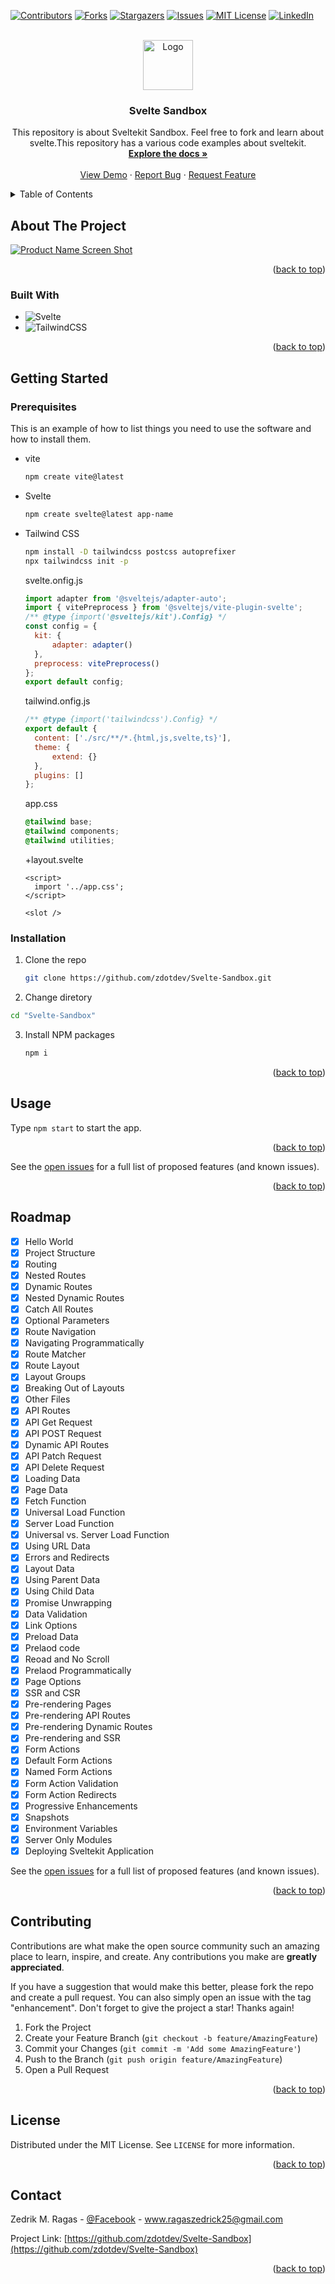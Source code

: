 <!-- Improved compatibility of back to top link: See: https://github.com/othneildrew/Best-README-Template/pull/73 -->

<a name="readme-top"></a>

<!--
*** Thanks for checking out the Best-README-Template. If you have a suggestion
*** that would make this better, please fork the repo and create a pull request
*** or simply open an issue with the tag "enhancement".
*** Don't forget to give the project a star!
*** Thanks again! Now go create something AMAZING! :D
-->

<!-- PROJECT SHIELDS -->
<!--
*** I'm using markdown "reference style" links for readability.
*** Reference links are enclosed in brackets [ ] instead of parentheses ( ).
*** See the bottom of this document for the declaration of the reference variables
*** for contributors-url, forks-url, etc. This is an optional, concise syntax you may use.
*** https://www.markdownguide.org/basic-syntax/#reference-style-links
-->

[![Contributors][contributors-shield]][contributors-url]
[![Forks][forks-shield]][forks-url]
[![Stargazers][stars-shield]][stars-url]
[![Issues][issues-shield]][issues-url]
[![MIT License][license-shield]][license-url]
[![LinkedIn][linkedin-shield]][linkedin-url]

<!-- PROJECT LOGO -->
<br />
<div align="center">
  <a href="https://github.com/zdotdev/Svelte-Sandbox">
    <img src="static/svelte icon.png" alt="Logo" width="80" height="80">
  </a>

<h3 align="center">Svelte Sandbox</h3>

  <p align="center">
    This repository is about Sveltekit Sandbox. Feel free to fork and learn about svelte.This repository has a various code examples about sveltekit.
    <br />
    <a href="https://github.com/zdotdev/Svelte-Sandbox"><strong>Explore the docs »</strong></a>
    <br />
    <br />
    <a href="https://github.com/zdotdev/Svelte-Sandbox">View Demo</a>
    ·
    <a href="https://github.com/zdotdev/Svelte-Sandbox/issues">Report Bug</a>
    ·
    <a href="https://github.com/zdotdev/Svelte-Sandbox/issues">Request Feature</a>
  </p>
</div>

<!-- TABLE OF CONTENTS -->
<details>
  <summary>Table of Contents</summary>
  <ol>
    <li>
      <a href="#about-the-project">About The Project</a>
      <ul>
        <li><a href="#built-with">Built With</a></li>
      </ul>
    </li>
    <li>
      <a href="#getting-started">Getting Started</a>
      <ul>
        <li><a href="#prerequisites">Prerequisites</a></li>
        <li><a href="#installation">Installation</a></li>
      </ul>
    </li>
    <li><a href="#usage">Usage</a></li>
    <li><a href="#roadmap">Roadmap</a></li>
    <li><a href="#contributing">Contributing</a></li>
    <li><a href="#license">License</a></li>
    <li><a href="#contact">Contact</a></li>
    <li><a href="#acknowledgments">Acknowledgments</a></li>
  </ol>
</details>

<!-- ABOUT THE PROJECT -->

## About The Project

[![Product Name Screen Shot][product-screenshot]](https://example.com)

<p align="right">(<a href="#readme-top">back to top</a>)</p>

### Built With

- ![Svelte](https://img.shields.io/badge/svelte-%23f1413d.svg?style=for-the-badge&logo=svelte&logoColor=white)
- ![TailwindCSS](https://img.shields.io/badge/tailwindcss-%2338B2AC.svg?style=for-the-badge&logo=tailwind-css&logoColor=white)

<p align="right">(<a href="#readme-top">back to top</a>)</p>

<!-- GETTING STARTED -->

## Getting Started

### Prerequisites

This is an example of how to list things you need to use the software and how to install them.

- vite

  ```sh
  npm create vite@latest
  ```

- Svelte

  ```sh
  npm create svelte@latest app-name
  ```

- Tailwind CSS

  ```sh
  npm install -D tailwindcss postcss autoprefixer
  npx tailwindcss init -p
  ```

  svelte.onfig.js

  ```js
  import adapter from '@sveltejs/adapter-auto';
  import { vitePreprocess } from '@sveltejs/vite-plugin-svelte';
  /** @type {import('@sveltejs/kit').Config} */
  const config = {
  	kit: {
  		adapter: adapter()
  	},
  	preprocess: vitePreprocess()
  };
  export default config;
  ```

  tailwind.onfig.js

  ```js
  /** @type {import('tailwindcss').Config} */
  export default {
  	content: ['./src/**/*.{html,js,svelte,ts}'],
  	theme: {
  		extend: {}
  	},
  	plugins: []
  };
  ```

  app.css

  ```css
  @tailwind base;
  @tailwind components;
  @tailwind utilities;
  ```

  +layout.svelte

  ```svelte
  <script>
  	import '../app.css';
  </script>

  <slot />
  ```

### Installation

1. Clone the repo
   ```sh
   git clone https://github.com/zdotdev/Svelte-Sandbox.git
   ```
2. Change diretory

```sh
cd "Svelte-Sandbox"
```

3. Install NPM packages
   ```sh
   npm i
   ```

<p align="right">(<a href="#readme-top">back to top</a>)</p>

<!-- USAGE EXAMPLES -->

## Usage

Type `npm start` to start the app.

<p align="right">(<a href="#readme-top">back to top</a>)</p>

See the [open issues](https://github.com/zdotdev/Svelte-Sandbox/issues) for a full list of proposed features (and known issues).

<p align="right">(<a href="#readme-top">back to top</a>)</p>

## Roadmap

- [x] Hello World
- [x] Project Structure
- [x] Routing
- [x] Nested Routes
- [x] Dynamic Routes
- [x] Nested Dynamic Routes
- [x] Catch All Routes
- [x] Optional Parameters
- [x] Route Navigation
- [x] Navigating Programmatically
- [x] Route Matcher
- [x] Route Layout
- [x] Layout Groups
- [x] Breaking Out of Layouts
- [x] Other Files
- [x] API Routes
- [x] API Get Request
- [x] API POST Request
- [x] Dynamic API Routes
- [x] API Patch Request
- [x] API Delete Request
- [x] Loading Data
- [x] Page Data
- [x] Fetch Function
- [x] Universal Load Function
- [x] Server Load Function
- [x] Universal vs. Server Load Function
- [x] Using URL Data
- [x] Errors and Redirects
- [x] Layout Data
- [x] Using Parent Data
- [x] Using Child Data
- [x] Promise Unwrapping
- [x] Data Validation
- [x] Link Options
- [x] Preload Data
- [x] Prelaod code
- [x] Reoad and No Scroll
- [x] Prelaod Programmatically
- [x] Page Options
- [x] SSR and CSR
- [x] Pre-rendering Pages
- [x] Pre-rendering API Routes
- [x] Pre-rendering Dynamic Routes
- [x] Pre-rendering and SSR
- [x] Form Actions
- [x] Default Form Actions
- [x] Named Form Actions
- [x] Form Action Validation
- [x] Form Action Redirects
- [x] Progressive Enhancements
- [x] Snapshots
- [x] Environment Variables
- [x] Server Only Modules
- [x] Deploying Sveltekit Application

See the [open issues](https://github.com/zdotdev/Svelte-Sandbox/issues) for a full list of proposed features (and known issues).

<p align="right">(<a href="#readme-top">back to top</a>)</p>

## Contributing

Contributions are what make the open source community such an amazing place to learn, inspire, and create. Any contributions you make are **greatly appreciated**.

If you have a suggestion that would make this better, please fork the repo and create a pull request. You can also simply open an issue with the tag "enhancement".
Don't forget to give the project a star! Thanks again!

1. Fork the Project
2. Create your Feature Branch (`git checkout -b feature/AmazingFeature`)
3. Commit your Changes (`git commit -m 'Add some AmazingFeature'`)
4. Push to the Branch (`git push origin feature/AmazingFeature`)
5. Open a Pull Request

<p align="right">(<a href="#readme-top">back to top</a>)</p>

## License

Distributed under the MIT License. See `LICENSE` for more information.

<p align="right">(<a href="#readme-top">back to top</a>)</p>

## Contact

Zedrik M. Ragas - [@Facebook](https://www.facebook.com/zedsilog) - www.ragaszedrick25@gmail.com

Project Link: [https://github.com/zdotdev/Svelte-Sandbox](https://github.com/zdotdev/Svelte-Sandbox)

<p align="right">(<a href="#readme-top">back to top</a>)</p>
<!-- MARKDOWN LINKS & IMAGES -->
<!-- https://www.markdownguide.org/basic-syntax/#reference-style-links -->

[contributors-shield]: https://img.shields.io/github/contributors/zdotdev/Svelte-Sandbox.svg?style=for-the-badge
[contributors-url]: https://github.com/zdotdev/Svelte-Sandbox/graphs/contributors
[forks-shield]: https://img.shields.io/github/forks/zdotdev/Svelte-Sandbox.svg?style=for-the-badge
[forks-url]: https://github.com/zdotdev/Svelte-Sandbox/network/members
[stars-shield]: https://img.shields.io/github/stars/zdotdev/Svelte-Sandbox.svg?style=for-the-badge
[stars-url]: https://github.com/zdotdev/Svelte-Sandbox/stargazers
[issues-shield]: https://img.shields.io/github/issues/zdotdev/Svelte-Sandbox.svg?style=for-the-badge
[issues-url]: https://github.com/zdotdev/Svelte-Sandbox/issues
[license-shield]: https://img.shields.io/github/license/zdotdev/Svelte-Sandbox.svg?style=for-the-badge
[license-url]: https://github.com/zdotdev/Svelte-Sandbox/blob/main/LICENSE
[linkedin-shield]: https://img.shields.io/badge/-LinkedIn-black.svg?style=for-the-badge&logo=linkedin&colorB=555
[linkedin-url]: https://www.linkedin.com/in/zedrick-ragas-19a677286/
[product-screenshot]: static/Screenshot%20(365).png
